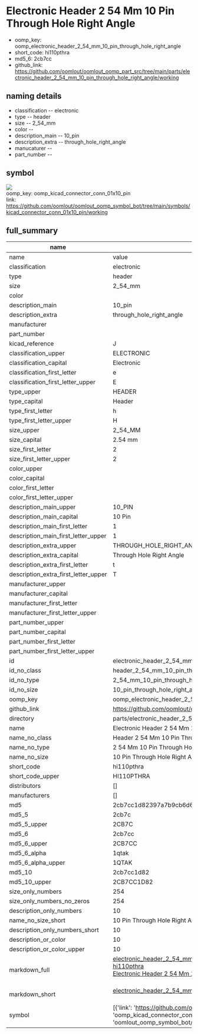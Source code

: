 # Electronic Header 2 54 Mm 10 Pin Through Hole Right Angle

  
* oomp_key: oomp_electronic_header_2_54_mm_10_pin_through_hole_right_angle 
* short_code: hi110pthra
* md5_6: 2cb7cc  
* github_link: https://github.com/oomlout/oomlout_oomp_part_src/tree/main/parts/electronic_header_2_54_mm_10_pin_through_hole_right_angle/working  
## naming details
* classification -- electronic
* type -- header
* size -- 2_54_mm
* color -- 
* description_main -- 10_pin
* description_extra -- through_hole_right_angle
* manucaturer -- 
* part_number -- 



## symbol

![](symbol/{index}}/working/working_600.png)  
oomp_key: oomp_kicad_connector_conn_01x10_pin  
link: https://github.com/oomlout/oomlout_oomp_symbol_bot/tree/main/symbols/kicad_connector_conn_01x10_pin/working  


## full_summary
| name | value | 
| --- | --- | 
| name | value | 
| classification | electronic | 
| type | header | 
| size | 2_54_mm | 
| color |  | 
| description_main | 10_pin | 
| description_extra | through_hole_right_angle | 
| manufacturer |  | 
| part_number |  | 
| kicad_reference | J | 
| classification_upper | ELECTRONIC | 
| classification_capital | Electronic | 
| classification_first_letter | e | 
| classification_first_letter_upper | E | 
| type_upper | HEADER | 
| type_capital | Header | 
| type_first_letter | h | 
| type_first_letter_upper | H | 
| size_upper | 2_54_MM | 
| size_capital | 2.54 mm | 
| size_first_letter | 2 | 
| size_first_letter_upper | 2 | 
| color_upper |  | 
| color_capital |  | 
| color_first_letter |  | 
| color_first_letter_upper |  | 
| description_main_upper | 10_PIN | 
| description_main_capital | 10 Pin | 
| description_main_first_letter | 1 | 
| description_main_first_letter_upper | 1 | 
| description_extra_upper | THROUGH_HOLE_RIGHT_ANGLE | 
| description_extra_capital | Through Hole Right Angle | 
| description_extra_first_letter | t | 
| description_extra_first_letter_upper | T | 
| manufacturer_upper |  | 
| manufacturer_capital |  | 
| manufacturer_first_letter |  | 
| manufacturer_first_letter_upper |  | 
| part_number_upper |  | 
| part_number_capital |  | 
| part_number_first_letter |  | 
| part_number_first_letter_upper |  | 
| id | electronic_header_2_54_mm_10_pin_through_hole_right_angle | 
| id_no_class | header_2_54_mm_10_pin_through_hole_right_angle | 
| id_no_type | 2_54_mm_10_pin_through_hole_right_angle | 
| id_no_size | 10_pin_through_hole_right_angle | 
| oomp_key | oomp_electronic_header_2_54_mm_10_pin_through_hole_right_angle | 
| github_link | https://github.com/oomlout/oomlout_oomp_part_src/tree/main/parts/electronic_header_2_54_mm_10_pin_through_hole_right_angle/working | 
| directory | parts/electronic_header_2_54_mm_10_pin_through_hole_right_angle | 
| name | Electronic Header 2 54 Mm 10 Pin Through Hole Right Angle | 
| name_no_class | Header 2 54 Mm 10 Pin Through Hole Right Angle | 
| name_no_type | 2 54 Mm 10 Pin Through Hole Right Angle | 
| name_no_size | 10 Pin Through Hole Right Angle | 
| short_code | hi110pthra | 
| short_code_upper | HI110PTHRA | 
| distributors | [] | 
| manufacturers | [] | 
| md5 | 2cb7cc1d82397a7b9cb6d6b0bdd07918 | 
| md5_5 | 2cb7c | 
| md5_5_upper | 2CB7C | 
| md5_6 | 2cb7cc | 
| md5_6_upper | 2CB7CC | 
| md5_6_alpha | 1qtak | 
| md5_6_alpha_upper | 1QTAK | 
| md5_10 | 2cb7cc1d82 | 
| md5_10_upper | 2CB7CC1D82 | 
| size_only_numbers | 254 | 
| size_only_numbers_no_zeros | 254 | 
| description_only_numbers | 10 | 
| name_no_size_short | 10 Pin Through Hole Right Angle | 
| description_only_numbers_short | 10 | 
| description_or_color | 10 | 
| description_or_color_upper | 10 | 
| markdown_full | [electronic_header_2_54_mm_10_pin_through_hole_right_angle](https://github.com/oomlout/oomlout_oomp_part_src/tree/main/parts/electronic_header_2_54_mm_10_pin_through_hole_right_angle/working)<br>[hi110pthra](https://github.com/oomlout/oomlout_oomp_part_src/tree/main/parts/electronic_header_2_54_mm_10_pin_through_hole_right_angle/working)<br>[Electronic Header 2 54 Mm 10 Pin Through Hole Right Angle](https://github.com/oomlout/oomlout_oomp_part_src/tree/main/parts/electronic_header_2_54_mm_10_pin_through_hole_right_angle/working)<br><br> | 
| markdown_short | [electronic_header_2_54_mm_10_pin_through_hole_right_angle](https://github.com/oomlout/oomlout_oomp_part_src/tree/main/parts/electronic_header_2_54_mm_10_pin_through_hole_right_angle/working)<br><br> | 
| symbol | [{'link': 'https://github.com/oomlout/oomlout_oomp_symbol_bot/tree/main/symbols/kicad_connector_conn_01x10_pin', 'oomp_key': 'oomp_kicad_connector_conn_01x10_pin', 'directory': 'oomlout_oomp_symbol_bot/symbols/kicad_connector_conn_01x10_pin//working/working.kicad_sym', 'index': 0}] | 
